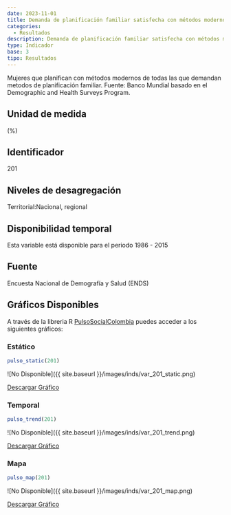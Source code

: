 ```yaml
---
date: 2023-11-01
title: Demanda de planificación familiar satisfecha con métodos modernos (nacional)
categories:
  - Resultados
description: Demanda de planificación familiar satisfecha con métodos modernos
type: Indicador
base: 3
tipo: Resultados
--- 
```


Mujeres que planifican con métodos modernos de todas las que demandan metodos de planificación familiar.
Fuente: Banco Mundial basado en el Demographic and Health Surveys Program.

## Unidad de medida
(%)

## Identificador
201

## Niveles de desagregación
Territorial:Nacional, regional

## Disponibilidad temporal
Esta variable está disponible para el periodo 1986 - 2015

## Fuente
Encuesta Nacional de Demografía y Salud (ENDS)

## Gráficos Disponibles

A través de la libreria R [PulsoSocialColombia](https://github.com/pulsosocialcolombia/PulsoSocialColombia) puedes acceder a los siguientes gráficos:

### Estático

``` R
pulso_static(201)
```

![No Disponible]({{ site.baseurl }}/images/inds/var_201_static.png)

<a href='{{ site.baseurl }}/images/inds/var_201_static.png'>Descargar Gráfico</a>

### Temporal

``` R
pulso_trend(201)
```

![No Disponible]({{ site.baseurl }}/images/inds/var_201_trend.png)

<a href='{{ site.baseurl }}/images/inds/var_201_trend.png'>Descargar Gráfico</a>

### Mapa

``` R
pulso_map(201)
```

![No Disponible]({{ site.baseurl }}/images/inds/var_201_map.png)

<a href='{{ site.baseurl }}/images/inds/var_201_map.png'>Descargar Gráfico</a>
